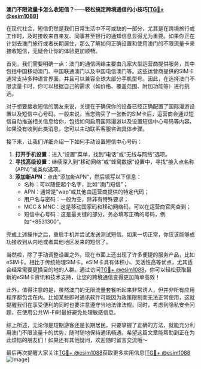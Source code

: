 **澳门不限流量卡怎么收短信？——轻松搞定跨境通信的小技巧[[TG💪+ @esim1088](https://t.me/s/esim1088)]**

在现代社会，短信仍然是我们日常生活中不可或缺的一部分，尤其是在跨境旅行或工作时，及时接收来自亲友、同事甚至银行的通知信息显得尤为重要。如果你正在计划去澳门旅行或者长期居住，那么了解如何正确设置和使用澳门的不限流量卡来接收短信，无疑会让你的体验更加顺畅。

首先，我们需要明确一点：澳门的通信网络主要由几家大型运营商提供服务，其中包括中国移动澳门、中国联通澳门以及中国电信澳门等。这些运营商提供的SIM卡通常支持多种语言界面，并且可以兼容全球大部分手机型号。因此，在选择澳门不限流量卡时，你可以根据自己的需求（如价格、覆盖范围、附加功能等）进行挑选。

对于想要接收短信的朋友来说，关键在于确保你的设备已经正确配置了国际漫游设置以及短信中心号码。一般来说，当您购买了一张新的SIM卡后，运营商会通过短信自动推送相关信息给你，包括如何启用国际漫游以及设置短信中心号码等内容。如果没有收到此类消息，您可以主动联系客服咨询具体步骤。

接下来，让我们详细介绍一下如何手动设置短信中心号码：

1. **打开手机设置**：进入“设置”菜单，找到“电话”或“无线与网络”选项。
2. **寻找高级设置**：继续深入到“移动网络”或“蜂窝数据”设置中，寻找“接入点名称(APN)”或类似选项。
3. **添加新APN**：点击“添加新APN”，然后填写以下信息：
   - 名称：可以随便起个名字，比如“澳门短信”；
   - APN：通常是“wap”或其他由运营商提供的特定代码；
   - 用户名与密码：一般为空，除非有特殊要求；
   - MCC & MNC：这是移动国家码和移动网络码，可以在运营商官网查到；
   - 短信中心号码：这是最关键的部分，务必填写正确的号码，例如“+8531300”。

完成上述操作之后，重启手机并尝试发送测试短信。如果一切正常，你应该能够成功接收到从内地或者其他地区发来的短信了。

当然啦，除了手动调整设置之外，现在市面上还出现了许多便捷的服务产品，比如eSIM卡。相比于传统物理SIM卡，eSIM卡具有体积小、灵活性高等优点，尤其适合经常需要更换目的地的人群。通过访问[TG💪+ @esim1088](https://t.me/s/esim1088)，你可以轻松获取最新的eSIM卡资讯和技术支持，让您的跨境通信变得更加简单高效！

此外，值得注意的是，虽然澳门的无限流量套餐听起来非常诱人，但并非所有应用程序都包含在内。比如某些即时通讯软件可能因为政策限制而无法正常使用，这就提醒我们在享受便利的同时也要注意遵守当地法律法规。同时，考虑到隐私安全问题，在使用公共Wi-Fi时最好避免处理敏感信息。

综上所述，无论你是短期游客还是长期居民，只要掌握了正确的方法，就能充分利用澳门不限流量卡的优势，随时随地保持通讯畅通。希望这篇文章能帮助到正在为此烦恼的朋友们！如果还有其他疑问，欢迎随时留言交流哦～

最后再次提醒大家关注[TG💪+ @esim1088](https://t.me/s/esim1088)获取更多实用信息[[TG💪+ @esim1088](https://t.me/s/esim1088) ![Image](https://i.postimg.cc/4NQfJmqS/Snipaste-2025-05-13-00-14-12.png)]